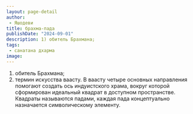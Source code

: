 ```yaml
---
layout: page-detail
author:
 - Яшодеви
title: брахма-пада
publishDate: "2024-09-01"
description: 1) обитель Брахмана;
tags:
 - санатана дхарма
image: 
---
```


1) обитель Брахмана;
2) термин искусства ваасту. В ваасту четыре основных направления помогают создать ось индуистского храма, вокруг которой сформирован идеальный квадрат в доступном пространстве. Квадраты называются падами, каждая пада концептуально назначается символическому элементу.

